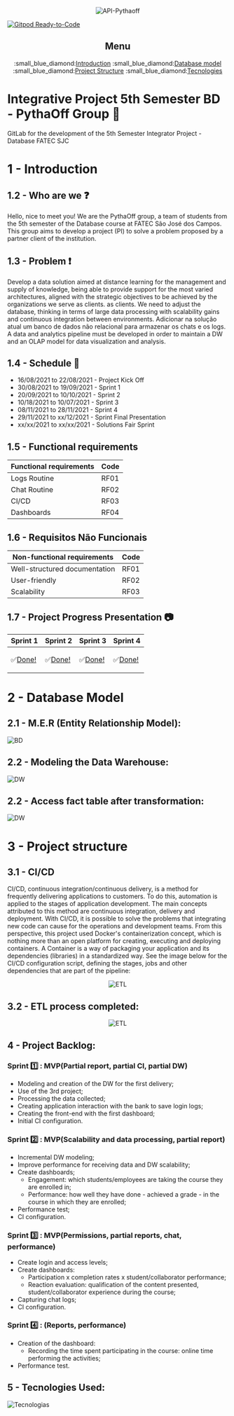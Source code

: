 <div align="center">
      
![API-Pythaoff](/Documentos/Logo_PythaOff.png)
      
</div>

[![Gitpod Ready-to-Code](https://img.shields.io/badge/Gitpod-Ready--to--Code-blue?logo=gitpod)](https://gitpod.io/#https://gitlab.com/gurst6/pythaoff-ness)


<div align="center">
      <h2>Menu</h2>
      <p>
            :small_blue_diamond:<a href="#introducao">Introduction</a>
            :small_blue_diamond:<a href="#bd">Database model</a>
            :small_blue_diamond:<a href="#estrutura">Project Structure</a>
            :small_blue_diamond:<a href="#tecnologia">Tecnologies</a>
      </p>
</div>


# <h1>Integrative Project 5th Semester BD - PythaOff Group :no_mobile_phones:</h1>

GitLab for the development of the 5th Semester Integrator Project - Database FATEC SJC

<a name=“introducao”></a>
# 1 - Introduction
## 1.2 - Who are we :question:
Hello, nice to meet you! 
We are the PythaOff group, a team of students from the 5th semester of the Database course at FATEC São José dos Campos. This group aims to develop a project (PI) to solve a problem proposed by a partner client of the institution.

## 1.3 - Problem :exclamation:
Develop a data solution aimed at distance learning for the management and supply of knowledge, being able to provide support for the most varied 
architectures, aligned with the strategic objectives to be achieved by the organizations we serve as clients. 
as clients. We need to adjust the database, thinking in terms of large data processing with scalability gains and 
continuous integration between environments. Adicionar na solução atual um banco de dados não relacional para armazenar os chats e os logs. 
A data and analytics pipeline must be developed in order to maintain a DW and an OLAP model for data visualization and analysis.

## 1.4 - Schedule :calendar:
* 16/08/2021 to 22/08/2021 - Project Kick Off
* 30/08/2021 to 19/09/2021 - Sprint 1
* 20/09/2021 to 10/10/2021 - Sprint 2
* 10/18/2021 to 10/07/2021 - Sprint 3
* 08/11/2021 to 28/11/2021 - Sprint 4
* 29/11/2021 to xx/12/2021 - Sprint Final Presentation
* xx/xx/2021 to xx/xx/2021 - Solutions Fair Sprint

## 1.5 - Functional requirements

| Functional requirements | Code |                                                                                                                                    
| ----------------------------------|---------|
|Logs Routine |RF01 |
|Chat Routine |RF02 |
|CI/CD |RF03 | 
|Dashboards |RF04 | 
## 1.6 - Requisitos Não Funcionais

| Non-functional requirements | Code |                                                                                                                                    
| ----------------------------------|---------|
|Well-structured documentation |RF01 |
|User-friendly |RF02 |
|Scalability |RF03 |

## 1.7 - Project Progress Presentation :camera:
| Sprint 1 | Sprint 2 | Sprint 3 | Sprint 4 |
|--------- |--------- |--------- |--------- |
|<p>:white_check_mark:<a href=“#sprint01”>Done! </a></p>|<p>:white_check_mark:<a href=“#sprint02”>Done! </a></p>|<p>:white_check_mark:<a href=“#sprint03”>Done!</a></p>|<p>:white_check_mark:<a href=“#sprint04”>Done!<a></p>|

<a name=“bd”></a>
# 2 - Database Model
## 2.1 - M.E.R (Entity Relationship Model):
<div align=“center”>

![BD](/Documentos/new_oltp.png)
</div>

## 2.2 - Modeling the Data Warehouse:
<div align=“center”>
      
![DW](/Documentos/new_dw.png)
</div>

## 2.2 - Access fact table after transformation:
<div align=“center”>
      
![DW](/Documentos/factAccess.png)
</div>

<a name="ETL"></a>
# 3 - Project structure

## 3.1 - CI/CD
CI/CD, continuous integration/continuous delivery, is a method for frequently delivering applications to customers. To do this, automation is applied to the stages of application development. The main concepts attributed to this method are continuous integration, delivery and deployment. With CI/CD, it is possible to solve the problems that integrating new code can cause for the operations and development teams. From this perspective, this project used Docker's containerization concept, which is nothing more than an open platform for creating, executing and deploying containers. A Container is a way of packaging your application and its dependencies (libraries) in a standardized way. See the image below for the CI/CD configuration script, defining the stages, jobs and other dependencies that are part of the pipeline:

<div align="center">
      
![ETL](/Documentos/cicd.png)
</div>


## 3.2 - ETL process completed:
<div align="center">
      
![ETL](/Documentos/etl_finalizado.png)
</div>

## 4 - Project Backlog:

<a name=“sprint01”></a>
### Sprint :one: : MVP(Partial report, partial CI, partial DW)
* Modeling and creation of the DW for the first delivery;
* Use of the 3rd project;
* Processing the data collected;
* Creating application interaction with the bank to save login logs;
* Creating the front-end with the first dashboard;
* Initial CI configuration.

<a name=“sprint02”></a>
### Sprint :two: : MVP(Scalability and data processing, partial report)
* Incremental DW modeling;
* Improve performance for receiving data and DW scalability;
* Create dashboards;
  * Engagement: which students/employees are taking the course they are enrolled in;
  * Performance: how well they have done - achieved a grade - in the course in which they are enrolled;
* Performance test;
* CI configuration.

<a name=“sprint03”></a>
### Sprint :three: : MVP(Permissions, partial reports, chat, performance)
* Create login and access levels;
* Create dashboards:
  * Participation x completion rates x student/collaborator performance;
  * Reaction evaluation: qualification of the content presented, student/collaborator experience during the course;
* Capturing chat logs;
* CI configuration.

<a name=“sprint04”></a>
### Sprint :four: : (Reports, performance)
* Creation of the dashboard:
  * Recording the time spent participating in the course: online time performing the activities;
* Performance test.

<a name=“tecnologia”></a>
## 5 - Tecnologies Used:
<div align=“center”>
      
![Tecnologias](/Documentos/tecnologias_utilizadas.png)
</div>

